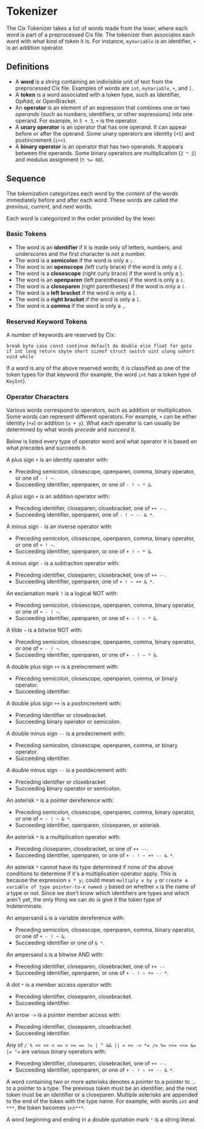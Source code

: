 # Tokenizer

The Cix Tokenizer takes a list of words made from the lexer, where each word is part of a preprocessed Cix file. The tokenizer then associates each word with what kind of token it is. For instance, `myVariable` is an identifier, `+` is an addition operator.

## Definitions

* A **word** is a string containing an indivisible unit of text from the preprocessed Cix file. Examples of words are `int`, `myVariable`, `+`, and `[`.
* A **token** is a word associated with a token type, such as Identifier, OpAdd, or OpenBracket.
* An **operator** is an element of an expression that combines one or two *operands* (such as numbers, identifiers, or other expressions) into one operand. For example, in `5 + 3`, `+` is the operator.
* A **unary operator** is an operator that has one operand. It can appear before or after the operand. Some unary operators are identity (`+5`) and postincrement (`i++`).
* A **binary operator** is an operator that has two operands. It appears between the operands. Some binary operators are multiplication (`2 * 2`) and modulus assignment (`t %= 60`).

## Sequence

The tokenization categorizes each word by the content of the words immediately before and after each word. These words are called the *previous*, *current*, and *next* words.

Each word is categorized in the order provided by the lexer.

### Basic Tokens
* The word is an **identifier** if it is made only of letters, numbers, and underscores and the first character is not a number.
* The word is a **semicolon** if the word is only a `;`.
* The word is an **openscope** (left curly brace) if the word is only a `{`.
* The word is a **closescope** (right curly brace) if the word is only a `}`.
* The word is an **openparen** (left parentheses) if the word is only a `(`.
* The word is a **closeparen** (right parentheses) if the word is only a `)`.
* The word is a **left bracket** if the word is only a `[`.
* The word is a **right bracket** if the word is only a `]`.
* The word is a **comma** if the word is only a `,`.

### Reserved Keyword Tokens
A number of keywords are reserved by Cix:

```
break byte case const continue default do double else float for goto if int long return sbyte short sizeof struct switch uint ulong ushort void while
```

If a word is any of the above reserved words, it is classified as one of the token types for that keyword (for example, the word `int` has a token type of `KeyInt`).

### Operator Characters

Various words correspond to operators, such as addition or multiplication. Some words can represent different operators. For example, `+` can be either identity (`+x`) or addition (`x + y`). What each operator is can usually be determined by what words *precede* and *succeed* it.

Below is listed every type of operator word and what operator it is based on what precedes and succeeds it.

A plus sign `+` is an identity operator with:
* Preceding semicolon, closescope, openparen, comma, binary operator, or one of `- ! ~`. 
* Succeeding identifier, openparen, or one of `- ! ~ * &`.

A plus sign `+` is an addition operator with:
* Preceding identifier, closeparen, closebracket, one of `++ --`.
* Succeeding identifier, openparen, one of `- ! ~ -- & *`.

A minus sign `-` is an inverse operator with:
* Preceding semicolon, closescope, openparen, comma, binary operator, or one of `+ ! ~`.
* Succeeding identifier, openparen, or one of `+ ! ~ * &`.

A minus sign `-` is a subtraction operator with:
* Preceding identifier, closeparen, closebracket, one of `++ --`.
* Succeeding identifier, openparen, one of `+ ! ~ ++ & *`.

An exclamation mark `!` is a logical NOT with:
* Preceding semicolon, closescope, openparen, comma, binary operator, or one of `+ - ! ~`.
* Succeeding identifier, openparen, or one of `+ - ! ~ * &`.

A tilde `~` is a bitwise NOT with:
* Preceding semicolon, closescope, openparen, comma, binary operator, or one of `+ - ! ~`.
* Succeeding identifier, openparen, or one of `+ - ! ~ * &`.

A double plus sign `++` is a preincrement with:
* Preceding semicolon, closescope, openparen, comma, or binary operator. 
* Succeeding identifier.

A double plus sign `++` is a postincrement with:
* Preceding identifier or closebracket. 
* Succeeding binary operator or semicolon.

A double minus sign `--` is a predecrement with:
* Preceding semicolon, closescope, openparen, comma, or binary operator. 
* Succeeding identifier.

A double minus sign `--` is a postdecrement with:
* Preceding identifier or closebracket
* Succeeding binary operator or semicolon.

An asterisk `*` is a pointer dereference with:
* Preceding semicolon, closescope, openparen, comma, binary operator, or one of `+ - ! ~ & *`.
* Succeeding identifier, openparen, closeparen, or asterisk.

An asterisk `*` is a multiplication operator with:
* Preceding closeparen, closebracket, or one of `++ --`.
* Succeeding identifier, openparen, or one of `+ - ! ~ ++ -- & *`.

An asterisk `*` cannot have its type determined if none of the above conditions to determine if it's a multiplication operator apply. This is because the expression `x * y;` could mean `multiply x by y` or `create a variable of type pointer-to-x named y` based on whether `x` is the name of a type or not. Since we don't know which identifiers are types and which aren't yet, the only thing we can do is give it the token type of Indeterminate.

An ampersand `&` is a variable dereference with:
* Preceding semicolon, closescope, openparen, comma, binary operator, or one of `+ - ! ~ &`. 
* Succeeding identifier or one of `& *`.

An ampersand `&` is a bitwise AND with:
* Preceding identifier, closeparen, closebracket, one of `++ --`
* Succeeding identifier, openparen, or one of `+ - ! ~ ++ -- *`.

A dot `*` is a member access operator with:
* Preceding identifier, closeparen, closebracket.
* Succeeding identifier.

An arrow `->` is a pointer member access with:
* Preceding identifier, closeparen, closebracket.
* Succeeding identifier.

Any of `/ % << >> < <= > >= == != | ^ && || = += -= *= /= %= >>= <<= &= |= ^=` are various binary operators with:
* Preceding identifier, closeparen, closebracket, one of `++ --`. 
* Succeeding identifier, openparen, or one of `+ - ! ~ ++ -- & *`.

A word containing two or more asterisks denotes a pointer to a pointer to ... to a pointer to a type. The previous token must be an identifier, and the next token must be an identifier or a closeparen. Multiple asterisks are appended to the end of the token with the type name. For example, with words `int` and `***`, the token becomes `int***`.

A word beginning and ending in a double quotation mark `"` is a string literal.